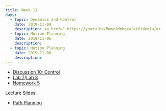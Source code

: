 ```yaml
---
title: Week 11
days:
  - topic: Dynamics and Control
    date: 2019-11-04
    description: <a href=" https://youtu.be/Mmmz1dmbqxw">(Video)</a>
  - topic: Motion Planning
    date: 2019-11-06
    description: 
  - topic: Motion Planning
    date: 2019-11-08
    description: 
---
```


- [Discussion 10: Control](../assets/discussions/D10___Control.pdf)
- [Lab 7](../assets/labs/lab7.zip)/[Lab 8](../assets/labs/lab8.zip)
- [Homework 5](../assets/hw/HW5-fall2019.pdf)

Lecture Slides:
- [Path Planning](../assets/lectures/Motion-Planning.pdf)